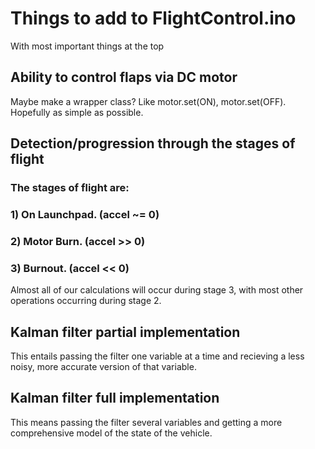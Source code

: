 # Things to add to FlightControl.ino
With most important things at the top

## Ability to control flaps via DC motor
Maybe make a wrapper class? Like motor.set(ON), motor.set(OFF). Hopefully as simple as possible.

## Detection/progression through the stages of flight
### The stages of flight are:
### 1) On Launchpad. (accel ~= 0)
### 2) Motor Burn. (accel >> 0)
### 3) Burnout. (accel << 0)
Almost all of our calculations will occur during stage 3, with most other operations occurring during stage 2.

## Kalman filter partial implementation
This entails passing the filter one variable at a time and recieving a less noisy, more accurate version of that variable.

## Kalman filter full implementation
This means passing the filter several variables and getting a more comprehensive model of the state of the vehicle.
